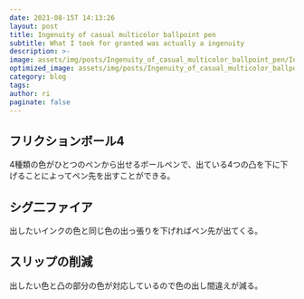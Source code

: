 ```yaml
---
date: 2021-08-15T 14:13:26
layout: post
title: Ingenuity of casual multicolor ballpoint pen
subtitle: What I took for granted was actually a ingenuity
description: >-
image: assets/img/posts/Ingenuity_of_casual_multicolor_ballpoint_pen/Ingenuity_of_casual_multicolor_ballpoint_pen.jpg
optimized_image: assets/img/posts/Ingenuity_of_casual_multicolor_ballpoint_pen/Ingenuity_of_casual_multicolor_ballpoint_pen_resized_thumbnail.jpg
category: blog
tags: 
author: ri
paginate: false
---
```


## フリクションボール4

4種類の色がひとつのペンから出せるボールペンで、出ている4つの凸を下に下げることによってペン先を出すことができる。

## シグ二ファイア

出したいインクの色と同じ色の出っ張りを下げればペン先が出てくる。

## スリップの削減

出したい色と凸の部分の色が対応しているので色の出し間違えが減る。